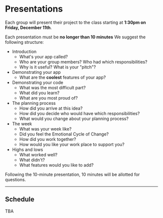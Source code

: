 # Presentations

Each group will present their project to the class starting at **1:30pm on Friday, December 11th**.

Each presentation must be **no longer than 10 minutes** We suggest the following structure:

- Introduction
  - What's your app called?
  - Who are your group members? Who had which responsibilities?
  - Why is it useful? What is your "pitch"?
- Demonstrating your app
  - What are the **coolest** features of your app?
- Demonstrating your code
  - What was the most difficult part?
  - What did you learn?
  - What are you most proud of?
- The planning process
  - How did you arrive at this idea?
  - How did you decide who would have which responsibilities?
  - What would you change about your planning process?
- The week
  - What was your week like?  
  - Did you feel the Emotional Cycle of Change?
  - How did you work together?
  - How would you like your work place to support you?
- Highs and lows
  - What worked well?
  - What didn't?
  - What features would you like to add?

Following the 10-minute presentation, 10 minutes will be allotted for questions.

---

## Schedule

TBA
